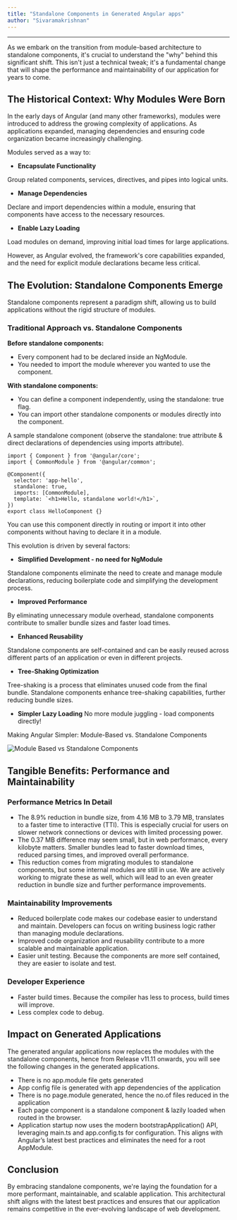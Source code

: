 ```yaml
---
title: "Standalone Components in Generated Angular apps"
author: "Sivaramakrishnan"
---
```

---

As we embark on the transition from module-based architecture to standalone components, it's crucial to understand the "why" behind this significant shift. This isn't just a technical tweak; it's a fundamental change that will shape the performance and maintainability of our application for years to come.

<!-- truncate -->

## The Historical Context: Why Modules Were Born

In the early days of Angular (and many other frameworks), modules were introduced to address the growing complexity of applications. As applications expanded, managing dependencies and ensuring code organization became increasingly challenging. 

Modules served as a way to:

- **Encapsulate Functionality** 

Group related components, services, directives, and pipes into logical units.


- **Manage Dependencies**

Declare and import dependencies within a module, ensuring that components have access to the necessary resources.

- **Enable Lazy Loading**

Load modules on demand, improving initial load times for large applications.


However, as Angular evolved, the framework's core capabilities expanded, and the need for explicit module declarations became less critical.

## The Evolution: Standalone Components Emerge

Standalone components represent a paradigm shift, allowing us to build applications without the rigid structure of modules.

### Traditional Approach vs. Standalone Components

**Before standalone components:**

- Every component had to be declared inside an NgModule.
- You needed to import the module wherever you wanted to use the component.

**With standalone components:**

- You can define a component independently, using the standalone: true flag.
- You can import other standalone components or modules directly into the component.

A sample standalone component (observe the standalone: true attribute & direct declarations of dependencies using imports attribute). 

```
import { Component } from '@angular/core';
import { CommonModule } from '@angular/common';

@Component({
  selector: 'app-hello',
  standalone: true,
  imports: [CommonModule],
  template: `<h1>Hello, standalone world!</h1>`,
})
export class HelloComponent {}
```

You can use this component directly in routing or import it into other components without having to declare it in a module.

This evolution is driven by several factors:

- **Simplified Development - no need for NgModule**

Standalone components eliminate the need to create and manage module declarations, reducing boilerplate code and simplifying the development process.


- **Improved Performance**

By eliminating unnecessary module overhead, standalone components contribute to smaller bundle sizes and faster load times.

- **Enhanced Reusability**

Standalone components are self-contained and can be easily reused across different parts of an application or even in different projects.

- **Tree-Shaking Optimization**

Tree-shaking is a process that eliminates unused code from the final bundle. Standalone components enhance tree-shaking capabilities, further reducing bundle sizes.

- **Simpler Lazy Loading**
No more module juggling - load components directly!

Making Angular Simpler: Module-Based vs. Standalone Components 

![Module Based vs Standalone Components](/learn/assets/module-based-vs-standalone-components.png)

## Tangible Benefits: Performance and Maintainability

### Performance Metrics In Detail

- The 8.9% reduction in bundle size, from 4.16 MB to 3.79 MB, translates to a faster time to interactive (TTI). This is especially crucial for users on slower network connections or devices with limited processing power.
- The 0.37 MB difference may seem small, but in web performance, every kilobyte matters. Smaller bundles lead to faster download times, reduced parsing times, and improved overall performance.
- This reduction comes from migrating modules to standalone components, but some internal modules are still in use. We are actively working to migrate these as well, which will lead to an even greater reduction in bundle size and further performance improvements.

### Maintainability Improvements

- Reduced boilerplate code makes our codebase easier to understand and maintain. Developers can focus on writing business logic rather than managing module declarations.
- Improved code organization and reusability contribute to a more scalable and maintainable application.
- Easier unit testing. Because the components are more self contained, they are easier to isolate and test.

### Developer Experience

- Faster build times. Because the compiler has less to process, build times will improve.
- Less complex code to debug.

## Impact on Generated Applications
The generated angular applications now replaces the modules with the standalone components, hence from Release v11.11 onwards, you will see the following changes in the generated applications.

- There is no app.module file gets generated
- App config file is generated with app dependencies of the application
- There is no page.module generated, hence the no.of files reduced in the application
- Each page component is a standalone component & lazily loaded when routed in the browser.
- Application startup now uses the modern bootstrapApplication() API, leveraging main.ts and app.config.ts for configuration. This aligns with Angular’s latest best practices and eliminates the need for a root AppModule.

## Conclusion
By embracing standalone components, we're laying the foundation for a more performant, maintainable, and scalable application. This architectural shift aligns with the latest best practices and ensures that our application remains competitive in the ever-evolving landscape of web development.

